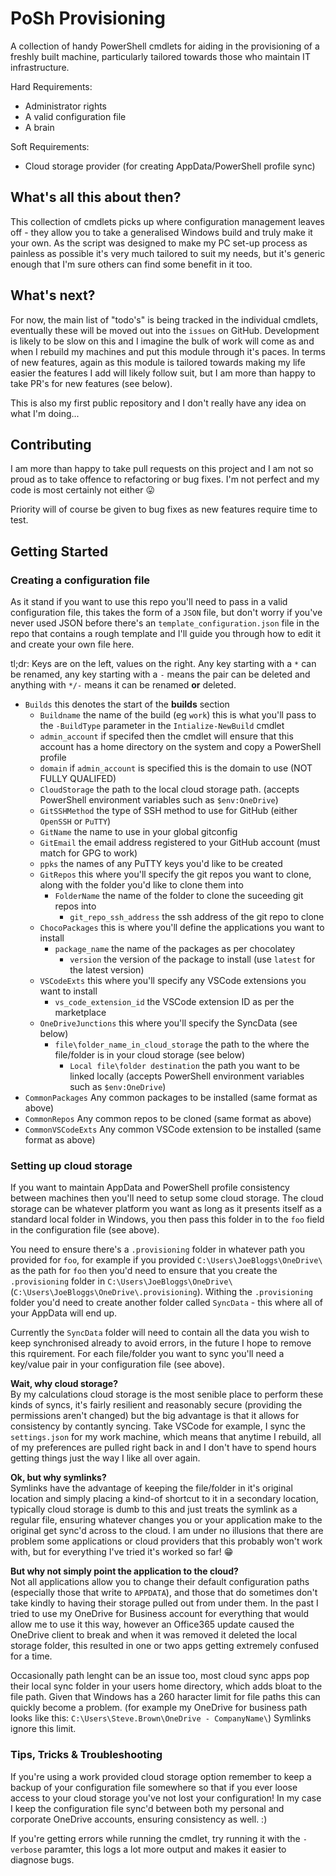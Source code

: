 # PoSh Provisioning
A collection of handy PowerShell cmdlets for aiding in the provisioning of a freshly built machine, particularly tailored towards those who maintain IT infrastructure.

Hard Requirements:
* Administrator rights
* A valid configuration file
* A brain

Soft Requirements:
* Cloud storage provider (for creating AppData/PowerShell profile sync)

## What's all this about then?
This collection of cmdlets picks up where configuration management leaves off - they allow you to take a generalised Windows build and truly make it your own.
As the script was designed to make my PC set-up process as painless as possible it's very much tailored to suit my needs, but it's generic enough that I'm sure others can find some benefit in it too.

## What's next?
For now, the main list of "todo's" is being tracked in the individual cmdlets, eventually these will be moved out into the `issues` on GitHub.
Development is likely to be slow on this and I imagine the bulk of work will come as and when I rebuild my machines and put this module through it's paces.
In terms of new features, again as this module is tailored towards making my life easier the features I add will likely follow suit, but I am more than happy to take PR's for new features (see below).

This is also my first public repository and I don't really have any idea on what I'm doing...

## Contributing
I am more than happy to take pull requests on this project and I am not so proud as to take offence to refactoring or bug fixes. 
I'm not perfect and my code is most certainly not either 😛

Priority will of course be given to bug fixes as new features require time to test.

## Getting Started

### Creating a configuration file
As it stand if you want to use this repo you'll need to pass in a valid configuration file, this takes the form of a `JSON` file, but don't worry if you've never used JSON before there's an `template_configuration.json` file in the repo that contains a rough template and I'll guide you through how to edit it and create your own file here.

tl;dr: Keys are on the left, values on the right. Any key starting with a `*` can be renamed, any key starting with a `-` means the pair can be deleted and anything with `*/-` means it can be renamed **or** deleted.

- `Builds` this denotes the start of the **builds** section   
    - `Buildname` the name of the build (eg `work`) this is what you'll pass to the `-BuildType` parameter in the `Intialize-NewBuild` cmdlet  
    - `admin_account` if specifed then the cmdlet will ensure that this account has a home directory on the system and copy a PowerShell profile  
    - `domain` if `admin_account` is specified this is the domain to use (NOT FULLY QUALIFED)  
    - `CloudStorage` the path to the local cloud storage path. (accepts PowerShell environment variables such as `$env:OneDrive`)  
    - `GitSSHMethod` the type of SSH method to use for GitHub (either `OpenSSH` or `PuTTY`)  
    - `GitName` the name to use in your global gitconfig  
    - `GitEmail` the email address registered to your GitHub account (must match for GPG to work)  
    - `ppks` the names of any PuTTY keys you'd like to be created  
    - `GitRepos` this where you'll specify the git repos you want to clone, along with the folder you'd like to clone them into  
        - `FolderName` the name of the folder to clone the suceeding git repos into  
            - `git_repo_ssh_address` the ssh address of the git repo to clone  
    - `ChocoPackages` this is where you'll define the applications you want to install  
        - `package_name` the name of the packages as per chocolatey  
            - `version` the version of the package to install (use `latest` for the latest version)  
    - `VSCodeExts` this where you'll specify any VSCode extensions you want to install  
        - `vs_code_extension_id` the VSCode extension ID as per the marketplace  
    - `OneDriveJunctions` this where you'll specify the SyncData (see below)  
        - `file\folder_name_in_cloud_storage` the path to the where the file/folder is in your cloud storage (see below)  
            - `Local file\folder destination` the path you want to be linked locally (accepts PowerShell environment variables such as `$env:OneDrive`)  
- `CommonPackages` Any common packages to be installed (same format as above)  
- `CommonRepos` Any common repos to be cloned (same format as above)  
- `CommonVSCodeExts` Any common VSCode extension to be installed (same format as above)  


### Setting up cloud storage
If you want to maintain AppData and PowerShell profile consistency between machines then you'll need to setup some cloud storage.
The cloud storage can be whatever platform you want as long as it presents itself as a standard local folder in Windows, you then pass this folder in to the `foo` field in the configuration file (see above).

You need to ensure there's a `.provisioning` folder in whatever path you provided for `foo`, for example if you provided `C:\Users\JoeBloggs\OneDrive\` as the path for `foo` then you'd need to ensure that you create the `.provisioning` folder in `C:\Users\JoeBloggs\OneDrive\` (`C:\Users\JoeBloggs\OneDrive\.provisioning`).
Withing the `.provisioning` folder you'd need to create another folder called `SyncData` - this where all of your AppData will end up.

Currently the `SyncData` folder will need to contain all the data you wish to keep synchronised already to avoid errors, in the future I hope to remove this rquirement.
For each file/folder you want to sync you'll need a key/value pair in your configuration file (see above).

**Wait, why cloud storage?**  
By my calculations cloud storage is the most senible place to perform these kinds of syncs, it's fairly resilient and reasonably secure (providing the permissions aren't changed) but the big advantage is that it allows for consistency by contantly syncing.
Take VSCode for example, I sync the `settings.json` for my work machine, which means that anytime I rebuild, all of my preferences are pulled right back in and I don't have to spend hours getting things just the way I like all over again.

**Ok, but why symlinks?**  
Symlinks have the advantage of keeping the file/folder in it's original location and simply placing a kind-of shortcut to it in a secondary location, typically cloud storage is dumb to this and just treats the symlink as a regular file, ensuring whatever changes you or your application make to the original get sync'd across to the cloud.
I am under no illusions that there are problem some applications or cloud providers that this probably won't work with, but for everything I've tried it's worked so far! 😁

**But why not simply point the application to the cloud?**  
Not all applications allow you to change their default configuration paths (especially those that write to `APPDATA`), and those that do sometimes don't take kindly to having their storage pulled out from under them.
In the past I tried to use my OneDrive for Business account for everything that would allow me to use it this way, however an Office365 update caused the OneDrive client to break and when it was removed it deleted the local storage folder, this resulted in one or two apps getting extremely confused for a time.

Occasionally path lenght can be an issue too, most cloud sync apps pop their local sync folder in your users home directory, which adds bloat to the file path. Given that Windows has a 260 haracter limit for file paths this can quickly become a problem. (for example my OneDrive for business path looks like this: `C:\Users\Steve.Brown\OneDrive - CompanyName\`)
Symlinks ignore this limit.

### Tips, Tricks & Troubleshooting
If you're using a work provided cloud storage option remember to keep a backup of your configuration file somewhere so that if you ever loose access to your cloud storage you've not lost your configuration! 
In my case I keep the configuration file sync'd between both my personal and corporate OneDrive accounts, ensuring consistency as well. :) 

If you're getting errors while running the cmdlet, try running it with the `-verbose` paramter, this logs a lot more output and makes it easier to diagnose bugs.